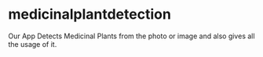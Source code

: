 # medicinalplantdetection
Our App Detects Medicinal Plants from the photo or image and also gives all the usage of it. 
